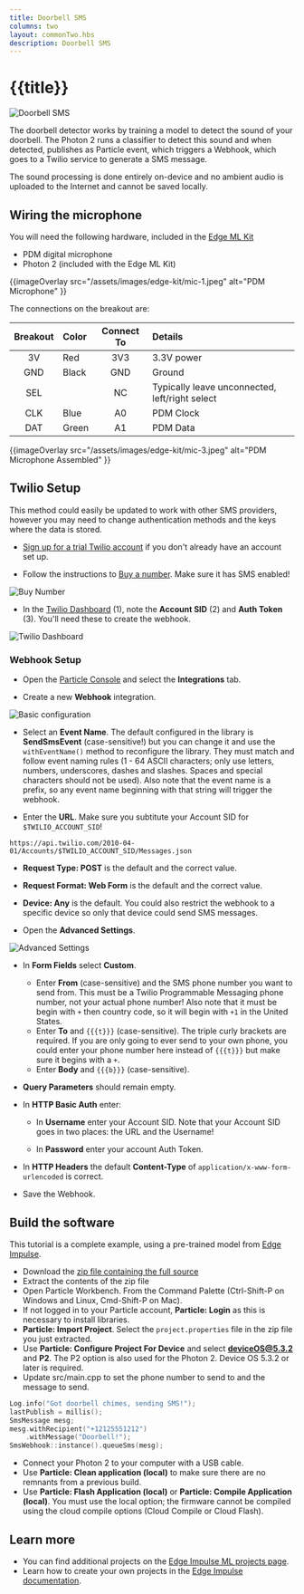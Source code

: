```yaml
---
title: Doorbell SMS
columns: two
layout: commonTwo.hbs
description: Doorbell SMS
---
```


# {{title}}

![Doorbell SMS](/assets/images/edge-kit/doorbell.jpeg)

The doorbell detector works by training a model to detect the sound of your doorbell. The Photon 2 runs a classifier to detect this sound and when detected, publishes as Particle event, which triggers a Webhook, which goes to a Twilio service to generate a SMS message. 

The sound processing is done entirely on-device and no ambient audio is uploaded to the Internet and cannot be saved locally. 


## Wiring the microphone

You will need the following hardware, included in the [Edge ML Kit](/reference/datasheets/accessories/edge-ml-kit/)

- PDM digital microphone
- Photon 2 (included with the Edge ML Kit)

{{imageOverlay src="/assets/images/edge-kit/mic-1.jpeg" alt="PDM Microphone" }}

The connections on the breakout are:

| Breakout | Color | Connect To | Details |
| :---: | :--- | :---: | :--- |
| 3V | Red | 3V3 | 3.3V power |
| GND | Black | GND | Ground |
| SEL | | NC | Typically leave unconnected, left/right select |
| CLK | Blue | A0 | PDM Clock |
| DAT | Green | A1 | PDM Data |

{{imageOverlay src="/assets/images/edge-kit/mic-3.jpeg" alt="PDM Microphone Assembled" }}


## Twilio Setup

This method could easily be updated to work with other SMS providers, however you may need to change authentication methods and the keys where the data is stored.

- [Sign up for a trial Twilio account](https://www.twilio.com/try-twilio) if you don't already have an account set up.

- Follow the instructions to [Buy a number](https://www.twilio.com/docs/sms/quickstart/node). Make sure it has SMS enabled!

![Buy Number](/assets/images/edge-kit/buy-number.jpg)

- In the [Twilio Dashboard](https://www.twilio.com/console) (1), note the **Account SID** (2) and **Auth Token** (3). You'll need these to create the webhook.

![Twilio Dashboard](/assets/images/edge-kit/dashboard.png)


### Webhook Setup

- Open the [Particle Console](https://console.particle.io) and select the **Integrations** tab.

- Create a new **Webhook** integration.

![Basic configuration](/assets/images/edge-kit/webhook-1.png)

- Select an **Event Name**. The default configured in the library is **SendSmsEvent** (case-sensitive!) but you can change it and use the `withEventName()` method to reconfigure the library. They must match and follow event naming rules (1 - 64 ASCII characters; only use letters, numbers, underscores, dashes and slashes. Spaces and special characters should not be used). Also note that the event name is a prefix, so any event name beginning with that string will trigger the webhook.

- Enter the **URL**. Make sure you subtitute your Account SID for `$TWILIO_ACCOUNT_SID`! 

```
https://api.twilio.com/2010-04-01/Accounts/$TWILIO_ACCOUNT_SID/Messages.json
```

- **Request Type: POST** is the default and the correct value.

- **Request Format: Web Form** is the default and the correct value.

- **Device: Any** is the default. You could also restrict the webhook to a specific device so only that device could send SMS messages.

- Open the **Advanced Settings**.

![Advanced Settings](/assets/images/edge-kit/webhook-2.png)

- In **Form Fields** select **Custom**.

  - Enter **From** (case-sensitive) and the SMS phone number you want to send from. This must be a Twilio Programmable Messaging phone number, not your actual phone number! Also note that it must be begin with `+` then country code, so it will begin with `+1` in the United States.
  - Enter **To** and `{{{t}}}` (case-sensitive). The triple curly brackets are required. If you are only going to ever send to your own phone, you could enter your phone number here instead of `{{{t}}}` but make sure it begins with a `+`.
  - Enter **Body** and `{{{b}}}` (case-sensitive). 

- **Query Parameters** should remain empty.

- In **HTTP Basic Auth** enter:

  - In **Username** enter your Account SID. Note that your Account SID goes in two places: the URL and the Username!

  - In **Password** enter your account Auth Token.

- In **HTTP Headers** the default **Content-Type** of `application/x-www-form-urlencoded` is correct.

- Save the Webhook.


## Build the software

This tutorial is a complete example, using a pre-trained model from [Edge Impulse](https://www.edgeimpulse.com/).

- Download the [zip file containing the full source](/assets/files/edge-ml/Doorbell_Chimes_inferencing.zip)
- Extract the contents of the zip file
- Open Particle Workbench. From the Command Palette (Ctrl-Shift-P on Windows and Linux, Cmd-Shift-P on Mac).
- If not logged in to your Particle account, **Particle: Login** as this is necessary to install libraries.
- **Particle: Import Project**. Select the `project.properties` file in the zip file you just extracted.
- Use **Particle: Configure Project For Device** and select **deviceOS@5.3.2** and **P2**. The P2 option is also used for the Photon 2. Device OS 5.3.2 or later is required.
- Update src/main.cpp to set the phone number to send to and the message to send.

```cpp
Log.info("Got doorbell chimes, sending SMS!");
lastPublish = millis();
SmsMessage mesg;
mesg.withRecipient("+12125551212")
    .withMessage("Doorbell!");
SmsWebhook::instance().queueSms(mesg);
```

- Connect your Photon 2 to your computer with a USB cable.
- Use **Particle: Clean application (local)** to make sure there are no remnants from a previous build.
- Use **Particle: Flash Application (local)** or **Particle: Compile Application (local)**. You must use the local option; the firmware cannot be compiled using the cloud compile options (Cloud Compile or Cloud Flash). 

## Learn more

- You can find additional projects on the [Edge Impulse ML projects page](https://www.edgeimpulse.com/projects/all?search=particle).
- Learn how to create your own projects in the [Edge Impulse documentation](https://docs.edgeimpulse.com/docs).




